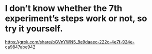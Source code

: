 # I don’t know whether the 7th experiment’s steps work or not, so try it yourself.
https://grok.com/share/bGVnYWN5_8e9daaec-222c-4e7f-924e-ca9847abe942
